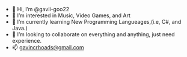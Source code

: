 - 👋 Hi, I’m @gavii-goo22
- 👀 I’m interested in Music, Video Games, and Art
- 🌱 I’m currently learning New Programming Langueages,(i.e, C#, and Java.)
- 💞️ I’m looking to collaborate on everything and anything, just need experience.
- 📫 gavincrhoads@gmail.com

<!---
gavii-goo22/gavii-goo22 is a ✨ special ✨ repository because its `README.md` (this file) appears on your GitHub profile.
You can click the Preview link to take a look at your changes.
--->
